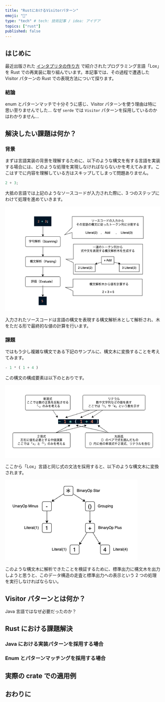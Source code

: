 ```yaml
---
title: "RustにおけるVisitorパターン"
emoji: "🦀"
type: "tech" # tech: 技術記事 / idea: アイデア
topics: ["rust"]
published: false
---
```


## はじめに

最近出版された [インタプリタの作り方](https://amzn.asia/d/9cDKgmF) で紹介されたプログラミング言語「Lox」を Rust での再実装に取り組んでいます。本記事では、その過程で遭遇した Visitor パターンの Rust での表現方法について探ります。

### 結論

enum とパターンマッチで十分そうに感じ、Visitor パターンを使う理由は特に思い至りませんでした...
なぜ `serde` では `Visitor` パターンを採用しているのかはわかりません...

## 解決したい課題は何か？

### 背景

まずは言語実装の背景を理解するために、以下のような構文を有する言語を実装する場合には、どのような処理を実現しなければならないかを考えてみます。ここはすでに内容を理解している方はスキップしてしまって問題ありません。

```rust
2 + 3;
```

大抵の言語では上記のようなソースコードが入力された際に、3 つのステップにわけて処理を進めていきます。

![](visitor-patterns-in-rust/three-step.drawio.png)

入力されたソースコードは言語の構文を表現する構文解析木として解析され、木をただる形で最終的な値の計算を行います。

### 課題

ではもう少し複雑な構文である下記のサンプルに、構文木に変換することを考えてみます。

```rust
- 1 * ( 1 + 4 )
```

この構文の構成要素は以下のとおりです。

![](visitor-patterns-in-rust/expressions.drawio.png)

ここから「Lox」言語と同じ式の文法を採用すると、以下のような構文木に変換されます。

![](visitor-patterns-in-rust/ast.drawio.png)

このような構文木に解析できたことを検証するために、標準出力に構文木を出力しようと思うと、このデータ構造の走査と標準出力への表示という 2 つの処理を実行しなければならない。

## Visitor パターンとは何か？

Java 言語ではなぜ必要だったのか？

## Rust における課題解決

### Java における実装パターンを採用する場合

### Enum とパターンマッチングを採用する場合

## 実際の crate での適用例

## おわりに
